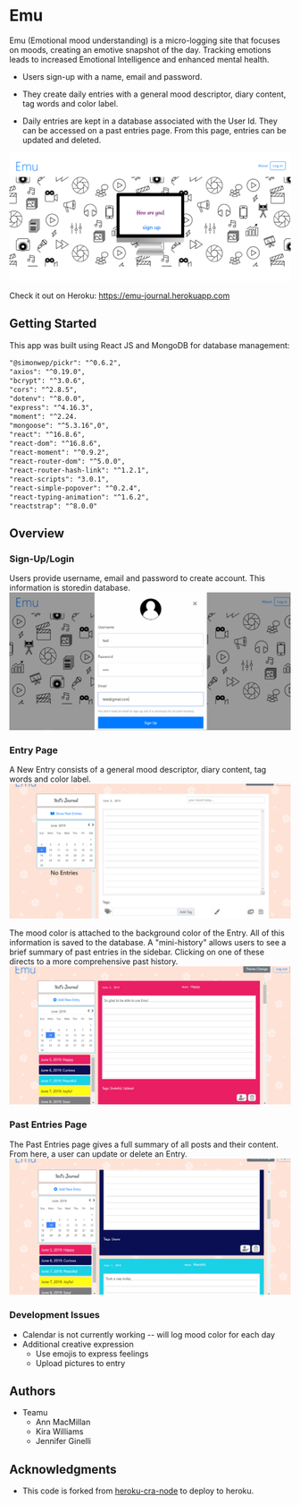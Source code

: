 # Emu

Emu (Emotional mood understanding) is a micro-logging site that focuses on moods, creating an emotive snapshot of the day. Tracking emotions leads to increased Emotional Intelligence and enhanced mental health.  

* Users sign-up with a name, email and password.

* They create daily entries with a general mood descriptor, diary content, tag words and color label.

* Daily entries are kept in a database associated with the User Id. They can be accessed on a past entries page. From this page, entries can be updated and deleted.

![](login.png)

Check it out on Heroku: https://emu-journal.herokuapp.com

## Getting Started

This app was built using React JS and MongoDB for database management:

    "@simonwep/pickr": "^0.6.2",
    "axios": "^0.19.0",
    "bcrypt": "^3.0.6",
    "cors": "^2.8.5",
    "dotenv": "^8.0.0",
    "express": "^4.16.3",
    "moment": "^2.24.    
    "mongoose": "^5.3.16",0",
    "react": "^16.8.6",
    "react-dom": "^16.8.6",
    "react-moment": "^0.9.2",
    "react-router-dom": "^5.0.0",
    "react-router-hash-link": "^1.2.1",
    "react-scripts": "3.0.1",
    "react-simple-popover": "^0.2.4",
    "react-typing-animation": "^1.6.2",
    "reactstrap": "^8.0.0"

## Overview

### Sign-Up/Login

Users provide username, email and password to create account. This information is storedin database.
![](signup.png)

### Entry Page

A New Entry consists of a general mood descriptor, diary content, tag words and color label.
![](newentry.png)

The mood color is attached to the background color of the Entry. All of this information is saved to the database. A "mini-history" allows users to see a brief summary of past entries in the sidebar. Clicking on one of these directs to a more comprehensive past history.
![](savenetrty3.png)

### Past Entries Page

The Past Entries page gives a full summary of all posts and their content. From here, a user can update or delete an Entry.
![](pastentry.png)

### Development Issues
  * Calendar is not currently working -- will log mood color for each day
  * Additional creative expression
    - Use emojis to express feelings
    - Upload pictures to entry

## Authors
  * Teamu
    - Ann MacMillan
    - Kira Williams
    - Jennifer Ginelli

## Acknowledgments
   * This code is forked from [heroku-cra-node](https://github.com/mars/heroku-cra-node) to deploy to heroku.

